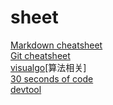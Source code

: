 # sheet
[Markdown cheatsheet](https://quickref.me/markdown)  
[Git cheatsheet](https://cheatsheet.wang/)  
[visualgo](https://visualgo.net/en)[算法相关]  
[30 seconds of code](https://www.30secondsofcode.org/)  
[devtool](https://devtool.tech/)  

